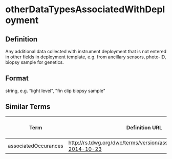 # otherDataTypesAssociatedWithDeployment

## Definition 
Any additional data collected with instrument deployment that is not entered in other fields in deployment template, e.g. from ancillary sensors, photo-ID, biopsy sample for genetics.

## Format
string, e.g. “light level”, "fin clip biopsy sample"

## Similar Terms 
|Term|Definition URL|Source Vocabulary Publisher/Creator|
|----|----------|-----------------|
|associatedOccurances|http://rs.tdwg.org/dwc/terms/version/associatedOccurrences-2014-10-23|Darwin Core|

 
